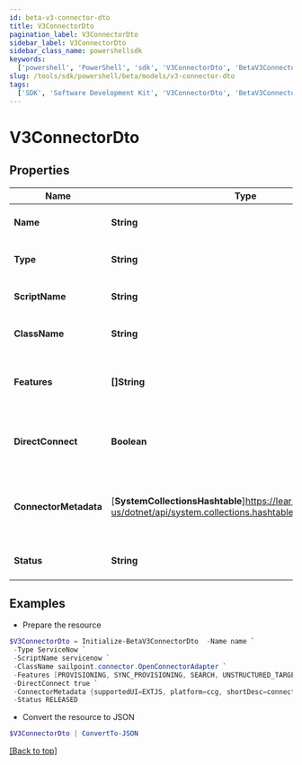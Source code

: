 ```yaml
---
id: beta-v3-connector-dto
title: V3ConnectorDto
pagination_label: V3ConnectorDto
sidebar_label: V3ConnectorDto
sidebar_class_name: powershellsdk
keywords:
  ['powershell', 'PowerShell', 'sdk', 'V3ConnectorDto', 'BetaV3ConnectorDto']
slug: /tools/sdk/powershell/beta/models/v3-connector-dto
tags:
  ['SDK', 'Software Development Kit', 'V3ConnectorDto', 'BetaV3ConnectorDto']
---
```


# V3ConnectorDto

## Properties

| Name | Type | Description | Notes |
| --- | --- | --- | --- |
| **Name** | **String** | The connector name | [optional] |
| **Type** | **String** | The connector type | [optional] |
| **ScriptName** | **String** | The connector script name | [optional] |
| **ClassName** | **String** | The connector class name. | [optional] |
| **Features** | **[]String** | The list of features supported by the connector | [optional] |
| **DirectConnect** | **Boolean** | true if the source is a direct connect source | [optional] [default to $false] |
| **ConnectorMetadata** | [**SystemCollectionsHashtable**]https://learn.microsoft.com/en-us/dotnet/api/system.collections.hashtable?view=net-9.0 | Object containing metadata pertinent to the UI to be used | [optional] |
| **Status** | **String** | The connector status | [optional] |

## Examples

- Prepare the resource

```powershell
$V3ConnectorDto = Initialize-BetaV3ConnectorDto  -Name name `
 -Type ServiceNow `
 -ScriptName servicenow `
 -ClassName sailpoint.connector.OpenConnectorAdapter `
 -Features [PROVISIONING, SYNC_PROVISIONING, SEARCH, UNSTRUCTURED_TARGETS] `
 -DirectConnect true `
 -ConnectorMetadata {supportedUI=EXTJS, platform=ccg, shortDesc=connector description} `
 -Status RELEASED
```

- Convert the resource to JSON

```powershell
$V3ConnectorDto | ConvertTo-JSON
```

[[Back to top]](#)
